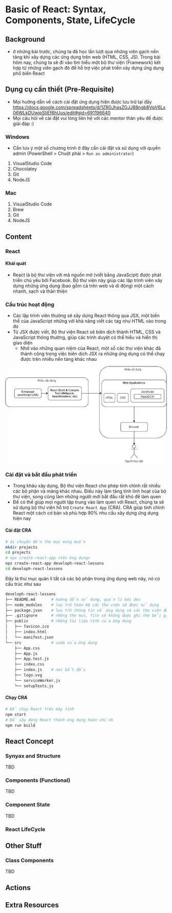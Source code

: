 # Basic of React: Syntax, Components, State, LifeCycle

## Background

- ở những bài trước, chúng ta đã học lần lượt qua những viên gạch nền tảng khi xây dựng các ứng dụng trên web (HTML, CSS, JS). Trong bài hôm nay, chúng ta sẽ đi vào tìm hiểu một bộ thư viện (Framework) kết hợp từ những viên gạch đó để hỗ trợ việc phát triển xây dựng ứng dụng phổ biến React

## Dụng cụ cần thiết (Pre-Requisite)

- Mọi hướng dẫn về cách cài đặt ứng dụng hiện được lưu trữ tại đây https://docs.google.com/spreadsheets/d/1ZR0JhasZGJJ88ngb8VqV6Lx06WLkDUwjpSIiEf6hUus/edit#gid=691196640
- Mọi câu hỏi về cài đặt vui lòng liên hệ với các mentor thân yêu để được giải đáp :)


### Windows

- Cần lưu ý một số chương trình ở đây cần cài đặt và sử dụng với quyền admin (PowerShell > Chuột phải > `Run as administrator`)

1. VisualStudio Code
2. Chocolatey
3. Git
4. NodeJS

### Mac

1. VisualStudio Code
2. Brew
3. Git
4. NodeJS

## Content

### React

#### Khái quát
- React là bộ thư viện với mã nguồn mở (viết bằng JavaScipt) được phát triển chủ yếu bởi Facebook. Bộ thư viện này giúp các lập trình viên xây dựng những ứng dụng (bao gồm cả trên web và di động) một cách nhanh, sạch và thân thiện

### Cấu trúc hoạt động

- Các lập trình viên thường sẽ xây dựng React thông qua JSX, một biến thể của JavaScript những với khả năng viết các tag như HTML vào trong đó
- Từ JSX được viết, Bộ thư viện React sẽ biên dịch thành HTML, CSS và JavaScript thông thường, giúp các trình duyệt có thể hiểu và hiển thị giao diện
  - Nhờ vào những quan niệm của React, một số các thư viện khác đã thành công trong việc biên dịch JSX ra những ứng dụng có thể chạy được trên nhiều nền tảng khác nhau 

![HowReactWorks](HowReactWorks.png)

### Cài đặt và bắt đầu phát triển

- Trong khâu xây dựng, Bộ thư viện React cho phép tinh chỉnh rất nhiều các bộ phận và mảng khác nhau. Điều này làm tăng tính linh hoạt của bộ thư viện, song cũng làm những người mới bắt đầu rất khó để làm quen
- Để có thể giúp mọi người tập trung vào làm quen với React, chúng ta sẽ sử dụng bộ thư viện hỗ trợ `Create React App` (CRA). CRA giúp tinh chỉnh React một cách cơ bản và phù hợp 90% nhu cầu xây dựng ứng dụng hiện nay

#### Cài đặt CRA

```bash
# di chuyện đến thư mục mong muốn
mkdir projects
cd projects
# npx create-react-app <tên ứng dụng>
npx create-react-app developh-react-lessons
cd developh-react-lessons
```

Đây là thư mục quản lí tất cả các bộ phận trong ứng dụng web này, nó có cấu trúc như sau

```bash
developh-react-lessons
├── README.md       # hướng dẫn sử dụng, quản lí bới dev
├── node_modules    # lưu trữ toàn bộ các thư viện sẽ được sử dụng
├── package.json    # lưu trữ thông tin về ứng dụng và các thư viện được sử dụng
├── .gitignore      # những thư mục, file sẽ không được ghi nhớ bởi git
├── public          # những tài liệu tĩnh của ứng dụng
│   ├── favicon.ico
│   ├── index.html
│   └── manifest.json
└── src             # code của ứng dụng
    ├── App.css
    ├── App.js
    ├── App.test.js
    ├── index.css
    ├── index.js    # nơi bắt đầu
    ├── logo.svg
    └── serviceWorker.js
    └── setupTests.js
```

#### Chạy CRA
```bash
# Để chạy React trên máy tính
npm start
# Để xây dựng React thành ứng dụng hoàn chỉnh
npm run build
```

## React Concept

### Synyax and Structure
TBD
### Components (Functional) 
TBD
### Component State
TBD
### React LifeCycle

## Other Stuff
### Class Components
TBD
## Actions
## Extra Resources

